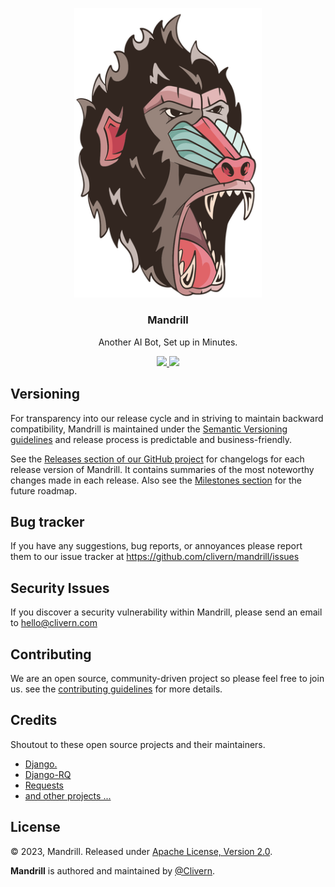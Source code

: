 <p align="center">
    <img alt="Mandrill Logo" src="/assets/img/logo.png" width="300" />
    <h3 align="center">Mandrill</h3>
    <p align="center">Another AI Bot, Set up in Minutes.</p>
    <p align="center">
        <a href="https://github.com/Clivern/Mandrill/actions/workflows/api.yml">
            <img src="https://github.com/Clivern/Mandrill/actions/workflows/api.yml/badge.svg"/>
        </a>
        <a href="https://github.com/Clivern/Mandrill/actions/workflows/ui.yml">
            <img src="https://github.com/Clivern/Mandrill/actions/workflows/ui.yml/badge.svg"/>
        </a>
    </p>
</p>


## Versioning

For transparency into our release cycle and in striving to maintain backward compatibility, Mandrill is maintained under the [Semantic Versioning guidelines](https://semver.org/) and release process is predictable and business-friendly.

See the [Releases section of our GitHub project](https://github.com/clivern/mandrill/releases) for changelogs for each release version of Mandrill. It contains summaries of the most noteworthy changes made in each release. Also see the [Milestones section](https://github.com/clivern/mandrill/milestones) for the future roadmap.


## Bug tracker

If you have any suggestions, bug reports, or annoyances please report them to our issue tracker at https://github.com/clivern/mandrill/issues


## Security Issues

If you discover a security vulnerability within Mandrill, please send an email to [hello@clivern.com](mailto:hello@clivern.com)


## Contributing

We are an open source, community-driven project so please feel free to join us. see the [contributing guidelines](CONTRIBUTING.md) for more details.


## Credits

Shoutout to these open source projects and their maintainers.

- [Django.](https://www.djangoproject.com/)
- [Django-RQ](https://github.com/rq/django-rq)
- [Requests](https://github.com/psf/requests)
- [and other projects ...](requirements.txt)


## License

© 2023, Mandrill. Released under [Apache License, Version 2.0](https://www.apache.org/licenses/LICENSE-2.0).

**Mandrill** is authored and maintained by [@Clivern](https://github.com/clivern).
